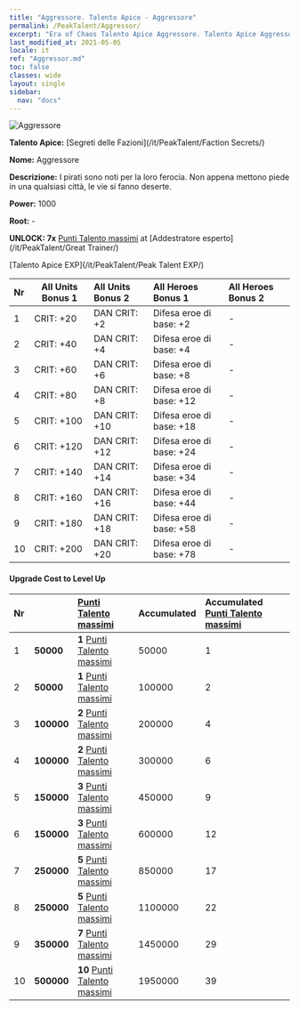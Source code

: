 ```yaml
---
title: "Aggressore. Talento Apice - Aggressore"
permalink: /PeakTalent/Aggressor/
excerpt: "Era of Chaos Talento Apice Aggressore. Talento Apice Aggressore. Aggressore"
last_modified_at: 2021-05-05
locale: it
ref: "Aggressor.md"
toc: false
classes: wide
layout: single
sidebar:
  nav: "docs"
---
```


  ![Aggressore](/images/pt/talent_3004.png)

  **Talento Apice:** [Segreti delle Fazioni](/it/PeakTalent/Faction Secrets/)

  **Nome:** Aggressore

  **Descrizione:** I pirati sono noti per la loro ferocia. Non appena mettono piede in una qualsiasi città, le vie si fanno deserte.

  **Power:** 1000

  **Root:** -

  **UNLOCK: 7x** [Punti Talento massimi](/ItemsIT/con_934/) at [Addestratore esperto](/it/PeakTalent/Great Trainer/)

  [Talento Apice EXP](/it/PeakTalent/Peak Talent EXP/)

  | Nr | All Units Bonus 1 | All Units Bonus 2 | All Heroes Bonus 1 | All Heroes Bonus 2 |
  |:---|--------------|:-------------|:-------------|:-------------|
  | 1 | CRIT: +20 | DAN CRIT: +2 | Difesa eroe di base: +2 | - |
  | 2 | CRIT: +40 | DAN CRIT: +4 | Difesa eroe di base: +4 | - |
  | 3 | CRIT: +60 | DAN CRIT: +6 | Difesa eroe di base: +8 | - |
  | 4 | CRIT: +80 | DAN CRIT: +8 | Difesa eroe di base: +12 | - |
  | 5 | CRIT: +100 | DAN CRIT: +10 | Difesa eroe di base: +18 | - |
  | 6 | CRIT: +120 | DAN CRIT: +12 | Difesa eroe di base: +24 | - |
  | 7 | CRIT: +140 | DAN CRIT: +14 | Difesa eroe di base: +34 | - |
  | 8 | CRIT: +160 | DAN CRIT: +16 | Difesa eroe di base: +44 | - |
  | 9 | CRIT: +180 | DAN CRIT: +18 | Difesa eroe di base: +58 | - |
  | 10 | CRIT: +200 | DAN CRIT: +20 | Difesa eroe di base: +78 | - |


#### Upgrade Cost to Level Up

  | Nr | <i class="fas fa-coins"/> | [Punti Talento massimi](/ItemsIT/con_934/) | Accumulated <i class="fas fa-coins"/> | Accumulated [Punti Talento massimi](/ItemsIT/con_934/) |
  |:---|--------------|:-------------|:-------------|:-------------|
  | 1 | **50000** | **1** [Punti Talento massimi](/ItemsIT/con_934/) | 50000 | 1 |
  | 2 | **50000** | **1** [Punti Talento massimi](/ItemsIT/con_934/) | 100000 | 2 |
  | 3 | **100000** | **2** [Punti Talento massimi](/ItemsIT/con_934/) | 200000 | 4 |
  | 4 | **100000** | **2** [Punti Talento massimi](/ItemsIT/con_934/) | 300000 | 6 |
  | 5 | **150000** | **3** [Punti Talento massimi](/ItemsIT/con_934/) | 450000 | 9 |
  | 6 | **150000** | **3** [Punti Talento massimi](/ItemsIT/con_934/) | 600000 | 12 |
  | 7 | **250000** | **5** [Punti Talento massimi](/ItemsIT/con_934/) | 850000 | 17 |
  | 8 | **250000** | **5** [Punti Talento massimi](/ItemsIT/con_934/) | 1100000 | 22 |
  | 9 | **350000** | **7** [Punti Talento massimi](/ItemsIT/con_934/) | 1450000 | 29 |
  | 10 | **500000** | **10** [Punti Talento massimi](/ItemsIT/con_934/) | 1950000 | 39 |
